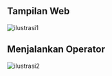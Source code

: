 
## Tampilan Web
![ilustrasi1](https://user-images.githubusercontent.com/75374189/236570785-2ddf695a-643d-4e32-88fa-63e57f99583f.jpg)


## Menjalankan Operator
![ilustrasi2](https://user-images.githubusercontent.com/75374189/236570642-60fae143-9dae-4292-98e6-4e14797086b0.jpg)
